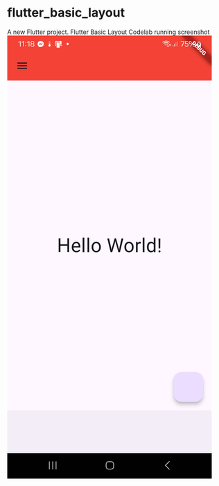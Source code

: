 # flutter_basic_layout

A new Flutter project.
Flutter Basic Layout Codelab running screenshot 
<img src='https://github.com/geraldcalotes/swdv1011_codelabs/blob/main/flutter_basic_layout/img/run_screenshot.jpg' /> 
